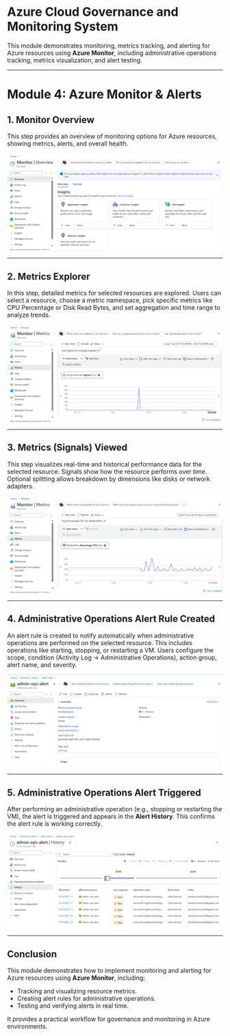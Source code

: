# Azure Cloud Governance and Monitoring System

This module demonstrates monitoring, metrics tracking, and alerting for Azure resources using **Azure Monitor**, including administrative operations tracking, metrics visualization, and alert testing.

---

# Module 4: Azure Monitor & Alerts

## 1. Monitor Overview

This step provides an overview of monitoring options for Azure resources, showing metrics, alerts, and overall health.  

![Monitor Overview](./screenshots/module4_step1_monitor_overview.png)

---

## 2. Metrics Explorer

In this step, detailed metrics for selected resources are explored. Users can select a resource, choose a metric namespace, pick specific metrics like CPU Percentage or Disk Read Bytes, and set aggregation and time range to analyze trends.  

![Metrics Explorer](./screenshots/module4_step2_metrics_explorer.png)

---

## 3. Metrics (Signals) Viewed

This step visualizes real-time and historical performance data for the selected resource. Signals show how the resource performs over time. Optional splitting allows breakdown by dimensions like disks or network adapters.  

![Metrics Signals](./screenshots/module4_step3_metrics_signals.png)

---

## 4. Administrative Operations Alert Rule Created

An alert rule is created to notify automatically when administrative operations are performed on the selected resource. This includes operations like starting, stopping, or restarting a VM. Users configure the scope, condition (Activity Log → Administrative Operations), action group, alert name, and severity.  

![Admin Ops Alert Rule](./screenshots/module4_step4_admin_ops_alert_list.png)

---

## 5. Administrative Operations Alert Triggered

After performing an administrative operation (e.g., stopping or restarting the VM), the alert is triggered and appears in the **Alert History**. This confirms the alert rule is working correctly.  

![Admin Ops Alert Triggered](./screenshots/module4_step5_admin_ops_alert_triggered.png)

---

## Conclusion

This module demonstrates how to implement monitoring and alerting for Azure resources using **Azure Monitor**, including:  

- Tracking and visualizing resource metrics.  
- Creating alert rules for administrative operations.  
- Testing and verifying alerts in real time.  

It provides a practical workflow for governance and monitoring in Azure environments.
